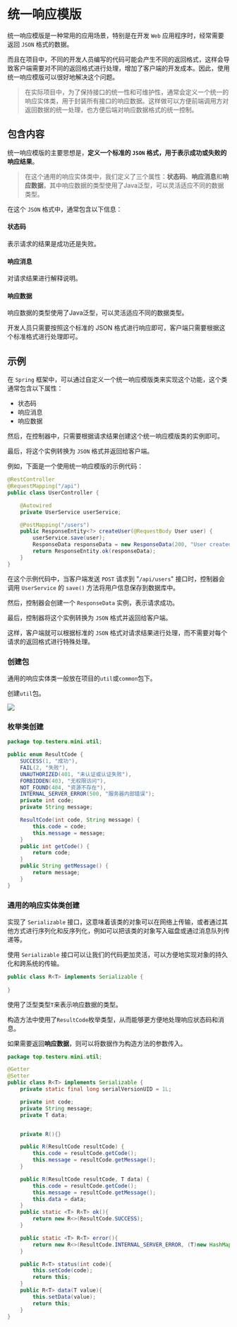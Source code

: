 # 统一响应模版

统一响应模版是一种常用的应用场景，特别是在开发 `Web` 应用程序时，经常需要返回 `JSON` 格式的数据。

而且在项目中，不同的开发人员编写的代码可能会产生不同的返回格式，这样会导致客户端需要对不同的返回格式进行处理，增加了客户端的开发成本。因此，使用统一响应模版可以很好地解决这个问题。

>在实际项目中，为了保持接口的统一性和可维护性，通常会定义一个统一的响应实体类，用于封装所有接口的响应数据。这样做可以方便前端调用方对返回数据的统一处理，也方便后端对响应数据格式的统一控制。

## 包含内容

统一响应模版的主要思想是，**定义一个标准的 `JSON` 格式，用于表示成功或失败的响应结果**。

>在这个通用的响应实体类中，我们定义了三个属性：**状态码**、**响应消息**和**响应数据**，其中响应数据的类型使用了Java泛型，可以灵活适应不同的数据类型。


在这个 `JSON` 格式中，通常包含以下信息：


#### 状态码

表示请求的结果是成功还是失败。

#### 响应消息

对请求结果进行解释说明。

#### 响应数据

响应数据的类型使用了Java泛型，可以灵活适应不同的数据类型。

开发人员只需要按照这个标准的 JSON 格式进行响应即可，客户端只需要根据这个标准格式进行处理即可。


## 示例

在 `Spring` 框架中，可以通过自定义一个统一响应模版类来实现这个功能，这个类通常包含以下属性：

- 状态码
- 响应消息
- 响应数据

然后，在控制器中，只需要根据请求结果创建这个统一响应模版类的实例即可。

最后，将这个实例转换为 `JSON` 格式并返回给客户端。

例如，下面是一个使用统一响应模版的示例代码：

```java
@RestController
@RequestMapping("/api")
public class UserController {

    @Autowired
    private UserService userService;

    @PostMapping("/users")
    public ResponseEntity<?> createUser(@RequestBody User user) {
        userService.save(user);
        ResponseData responseData = new ResponseData(200, "User created successfully", null);
        return ResponseEntity.ok(responseData);
    }
}
```

在这个示例代码中，当客户端发送 `POST` 请求到 "`/api/users`" 接口时，控制器会调用 `UserService` 的 `save()` 方法将用户信息保存到数据库中。

然后，控制器会创建一个 `ResponseData` 实例，表示请求成功。

最后，控制器将这个实例转换为 `JSON` 格式并返回给客户端。

这样，客户端就可以根据标准的 `JSON` 格式对请求结果进行处理，而不需要对每个请求的返回格式进行特殊处理。



### 创建包

通用的响应实体类一般放在项目的`util`或`common`包下。

创建`util`包。

![](https://cdn.jsdelivr.net/gh/TesterDevSoul/blog_pic/springboot/20230327142601.png)


### 枚举类创建
```java
package top.testeru.mini.util;

public enum ResultCode {
    SUCCESS(1, "成功"),
    FAIL(2, "失败"),
    UNAUTHORIZED(401, "未认证或认证失败"),
    FORBIDDEN(403, "无权限访问"),
    NOT_FOUND(404, "资源不存在"),
    INTERNAL_SERVER_ERROR(500, "服务器内部错误");
    private int code;
    private String message;

    ResultCode(int code, String message) {
        this.code = code;
        this.message = message;
    }
    public int getCode() {
        return code;
    }
    public String getMessage() {
        return message;
    }
}
```

### 通用的响应实体类创建

实现了 `Serializable` 接口，这意味着该类的对象可以在网络上传输，或者通过其他方式进行序列化和反序列化，例如可以把该类的对象写入磁盘或通过消息队列传递等。

使用 `Serializable` 接口可以让我们的代码更加灵活，可以方便地实现对象的持久化和跨系统的传输。

```java
public class R<T> implements Serializable {
   
}
```


使用了泛型类型`T`来表示响应数据的类型。

构造方法中使用了`ResultCode`枚举类型，从而能够更方便地处理响应状态码和消息。

如果需要返回**响应数据**，则可以将数据作为构造方法的参数传入。

```java
package top.testeru.mini.util;

@Getter
@Setter
public class R<T> implements Serializable {
    private static final long serialVersionUID = 1L;

    private int code;
    private String message;
    private T data;


    private R(){}

    public R(ResultCode resultCode) {
        this.code = resultCode.getCode();
        this.message = resultCode.getMessage();
    }

    public R(ResultCode resultCode, T data) {
        this.code = resultCode.getCode();
        this.message = resultCode.getMessage();
        this.data = data;
    }
    public static <T> R<T> ok(){
        return new R<>(ResultCode.SUCCESS);
    }

    public static <T> R<T> error(){
        return new R<>(ResultCode.INTERNAL_SERVER_ERROR, (T)new HashMap<>());
    }

    public R<T> status(int code){
        this.setCode(code);
        return this;
    }
    public R<T> data(T value){
        this.setData(value);
        return this;
    }
}
```

